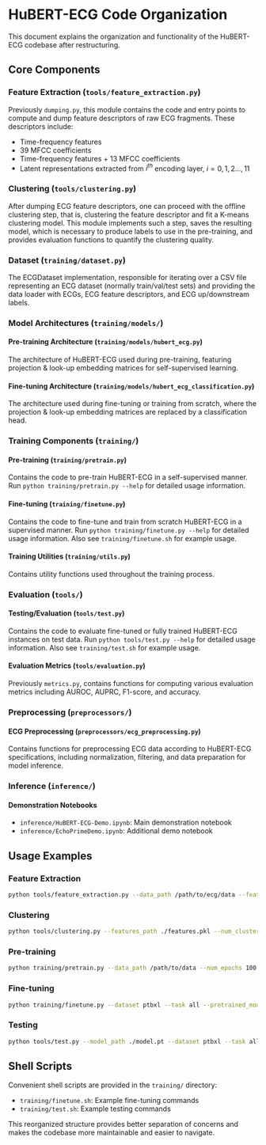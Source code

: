 # HuBERT-ECG Code Organization

This document explains the organization and functionality of the HuBERT-ECG codebase after restructuring.

## Core Components

### Feature Extraction (`tools/feature_extraction.py`)
Previously `dumping.py`, this module contains the code and entry points to compute and dump feature descriptors of raw ECG fragments. These descriptors include:
- Time-frequency features
- 39 MFCC coefficients
- Time-frequency features + 13 MFCC coefficients
- Latent representations extracted from $i^{th}$ encoding layer, $i = 0, 1, 2..., 11$

### Clustering (`tools/clustering.py`)
After dumping ECG feature descriptors, one can proceed with the offline clustering step, that is, clustering the feature descriptor and fit a K-means clustering model. 
This module implements such a step, saves the resulting model, which is necessary to produce labels to use in the pre-training, and provides evaluation functions to quantify the clustering quality.

### Dataset (`training/dataset.py`)
The ECGDataset implementation, responsible for iterating over a CSV file representing an ECG dataset (normally train/val/test sets) and providing the data loader with ECGs, ECG feature descriptors, and ECG up/downstream labels.

### Model Architectures (`training/models/`)

#### Pre-training Architecture (`training/models/hubert_ecg.py`)
The architecture of HuBERT-ECG used during pre-training, featuring projection & look-up embedding matrices for self-supervised learning.

#### Fine-tuning Architecture (`training/models/hubert_ecg_classification.py`)
The architecture used during fine-tuning or training from scratch, where the projection & look-up embedding matrices are replaced by a classification head.

### Training Components (`training/`)

#### Pre-training (`training/pretrain.py`)
Contains the code to pre-train HuBERT-ECG in a self-supervised manner. Run `python training/pretrain.py --help` for detailed usage information.

#### Fine-tuning (`training/finetune.py`)
Contains the code to fine-tune and train from scratch HuBERT-ECG in a supervised manner. Run `python training/finetune.py --help` for detailed usage information. Also see `training/finetune.sh` for example usage.

#### Training Utilities (`training/utils.py`)
Contains utility functions used throughout the training process.

### Evaluation (`tools/`)

#### Testing/Evaluation (`tools/test.py`)
Contains the code to evaluate fine-tuned or fully trained HuBERT-ECG instances on test data. Run `python tools/test.py --help` for detailed usage information. Also see `training/test.sh` for example usage.

#### Evaluation Metrics (`tools/evaluation.py`)
Previously `metrics.py`, contains functions for computing various evaluation metrics including AUROC, AUPRC, F1-score, and accuracy.

### Preprocessing (`preprocessors/`)

#### ECG Preprocessing (`preprocessors/ecg_preprocessing.py`)
Contains functions for preprocessing ECG data according to HuBERT-ECG specifications, including normalization, filtering, and data preparation for model inference.

### Inference (`inference/`)

#### Demonstration Notebooks
- `inference/HuBERT-ECG-Demo.ipynb`: Main demonstration notebook
- `inference/EchoPrimeDemo.ipynb`: Additional demo notebook

## Usage Examples

### Feature Extraction
```bash
python tools/feature_extraction.py --data_path /path/to/ecg/data --feature_type mfcc
```

### Clustering
```bash
python tools/clustering.py --features_path ./features.pkl --num_clusters 100
```

### Pre-training
```bash
python training/pretrain.py --data_path /path/to/data --num_epochs 100
```

### Fine-tuning
```bash
python training/finetune.py --dataset ptbxl --task all --pretrained_model ./model.pt
```

### Testing
```bash
python tools/test.py --model_path ./model.pt --dataset ptbxl --task all
```

## Shell Scripts

Convenient shell scripts are provided in the `training/` directory:
- `training/finetune.sh`: Example fine-tuning commands
- `training/test.sh`: Example testing commands

This reorganized structure provides better separation of concerns and makes the codebase more maintainable and easier to navigate.
